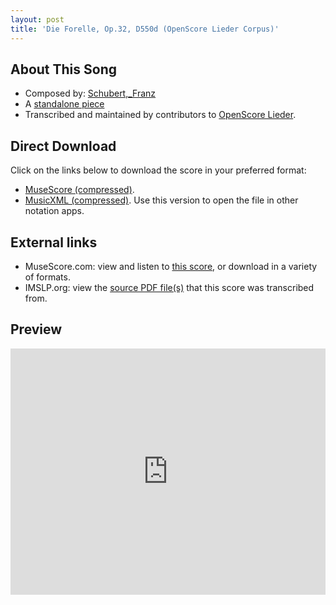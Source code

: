 ```yaml
---
layout: post
title: 'Die Forelle, Op.32, D550d (OpenScore Lieder Corpus)'
---
```


## About This Song

- Composed by: [Schubert,_Franz](https://fourscoreandmore.org/openscore/lieder/Schubert,_Franz)
- A [standalone piece](https://fourscoreandmore.org/openscore/lieder/Schubert,_Franz/_)
- Transcribed and maintained by contributors to [OpenScore Lieder].

[OpenScore Lieder]: https://musescore.com/openscore-lieder-corpus

## Direct Download

Click on the links below to download the score in your preferred format:
- [MuseScore (compressed)](https://github.com/openscore/lieder/blob/main/scores/Schubert,_Franz/_/Die_Forelle,_Op.32,_D550d/lc6900961.mscz?raw=true).
- [MusicXML (compressed)](https://github.com/openscore/lieder/blob/main/scores/Schubert,_Franz/_/Die_Forelle,_Op.32,_D550d/lc6900961.mxl?raw=true). Use this version to open the file in other notation apps.

## External links

- MuseScore.com: view and listen to [this score][MuseScore], or download in a variety of formats.
- IMSLP.org: view the [source PDF file(s)][IMSLP] that this score was transcribed from.

[MuseScore]: https://musescore.com/score/6900961
[IMSLP]: https://imslp.org/wiki/Special:ReverseLookup/10602

## Preview

<iframe width="100%" height="394" src="https://musescore.com/openscore-lieder-corpus/scores/6900961/embed" frameborder="0" allowfullscreen allow="autoplay; fullscreen"></iframe>
